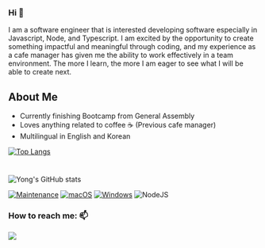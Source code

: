 ### Hi 👋

I am a software engineer that is interested developing software especially in Javascript, Node, and Typescript. I am excited by the opportunity to create something impactful and meaningful through coding, and my experience as a cafe manager has given me the ability to work effectively in a team environment. The more I learn, the more I am eager to see what I will be able to create next.

## About Me

- Currently finishing Bootcamp from General Assembly
- Loves anything related to coffee ☕️ (Previous cafe manager)
- Multilingual in English and Korean

[![Top Langs](https://github-readme-stats.vercel.app/api/top-langs/?username=pyongho1&layout=compact)](https://github.com/anuraghazra/github-readme-stats)

#

![Yong's GitHub stats](https://github-readme-stats.vercel.app/api?username=pyongho1&show_icons=true&theme=radical)

[![Maintenance](https://img.shields.io/badge/Maintained%3F-yes-green.svg)](https://GitHub.com/pyongho1/StrapDown.js/graphs/commit-activity)
[![macOS](https://svgshare.com/i/ZjP.svg)](https://svgshare.com/i/ZjP.svg)
[![Windows](https://svgshare.com/i/ZhY.svg)](https://svgshare.com/i/ZhY.svg)
![NodeJS](https://img.shields.io/badge/node.js-6DA55F?style=for-the-badge&logo=node.js&logoColor=white)

### How to reach me: 📫

<a href="https://www.linkedin.com/in/yong-ho-park/"><img src="{ttps://img.shields.io/badge/LinkedIn-0077B5?style=for-the-badge&logo=linkedin&logoColor=white}" /></a>

#

<!--
**pyongho1/pyongho1** is a ✨ _special_ ✨ repository because its `README.md` (this file) appears on your GitHub profile.

Here are some ideas to get you started:

- 🔭 I’m currently working on ...
- 🌱 I’m currently learning ...
- 👯 I’m looking to collaborate on ...
- 🤔 I’m looking for help with ...
- 💬 Ask me about ...
- 📫 How to reach me: ...
- 😄 Pronouns: ...
- ⚡ Fun fact: ...
-->

